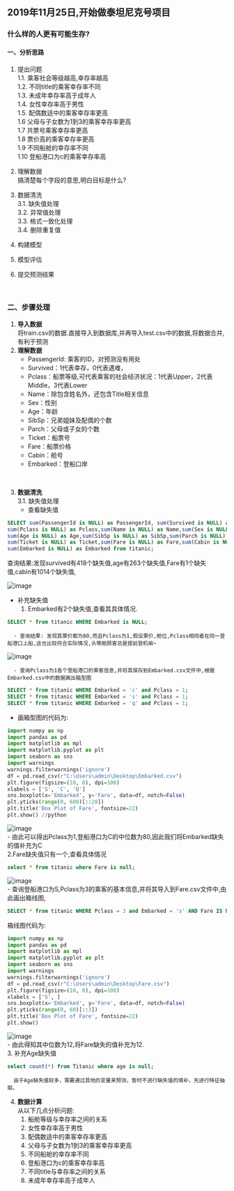 ## 2019年11月25日,开始做泰坦尼克号项目  
### 什么样的人更有可能生存?
#### 一、分析思路  
1. 提出问题  
    1.1. 乘客社会等级越高,幸存率越高  
    1.2. 不同title的乘客幸存率不同  
    1.3. 未成年幸存率高于成年人  
    1.4. 女性幸存率高于男性  
    1.5. 配偶数适中的乘客幸存率更高  
    1.6 父母与子女数为1到3的乘客幸存率更高  
    1.7 共票号乘客幸存率更高  
    1.8 票价高的乘客幸存率更高  
    1.9 不同船舱的幸存率不同  
    1.10 登船港口为c的乘客幸存率高  
    
2. 理解数据  
    搞清楚每个字段的意思,明白目标是什么? 
    
3.  数据清洗   
  3.1. 缺失值处理   
  3.2. 异常值处理    
  3.3. 格式一致化处理    
  3.4. 删除重复值  
  
4.  构建模型  

5. 模型评估  

6. 提交预测结果 

</br>


### 二、步骤处理 
1. **导入数据**   
    将train.csv的数据.直接导入到数据库,并再导入test.csv中的数据,将数据合并,有利于预测  
2. **理解数据**  
    - PassengerId: 乘客的ID，对预测没有用处  
    - Survived：1代表幸存，0代表遇难， 
    - Pclass：船票等级,可代表乘客的社会经济状况：1代表Upper，2代表Middle，3代表Lower  
    - Name：除包含姓名外，还包含Title相关信息  
    - Sex：性别   
    - Age：年龄  
    - SibSp：兄弟姐妹及配偶的个数  
    - Parch：父母或子女的个数  
    - Ticket：船票号  
    - Fare：船票价格  
    - Cabin：舱号 
    - Embarked：登船口岸  
    
</br>

3. **数据清洗**  
    3.1. 缺失值处理     
    - 查看缺失值      
``` SQL 
SELECT sum(PassengerId is NULL) as PassengerId, sum(Survived is NULL) as Survived,
sum(Pclass is NULL) as Pclass,sum(Name is NULL) as Name,sum(Sex is NULL) as Sex,
sum(Age is NULL) as Age,sum(SibSp is NULL) as SibSp,sum(Parch is NULL) as Parch,
sum(Ticket is NULL) as Ticket,sum(Fare is NULL) as Fare,sum(Cabin is NULL) as Cabin,
sum(Embarked is NULL) as Embarked from titanic;  
```  

  查询结果:发现survived有418个缺失值,age有263个缺失值,Fare有1个缺失值,cabin有1014个缺失值,  

![image](https://github.com/slackliu/data_analysis/blob/master/%E6%95%B0%E6%8D%AE%E5%88%86%E6%9E%90%E9%A1%B9%E7%9B%AE/kaggle/%E6%B3%B0%E5%9D%A6%E5%B0%BC%E5%85%8B%E5%8F%B7%E9%A2%84%E6%B5%8B/images/sql_chaxunqueshizhi.png)  
   - 补充缺失值  
      1. Embarked有2个缺失值,查看其具体情况.  
``` SQL
SELECT * from titanic WHERE Embarked is NULL;  
```  
      - 查询结果: 发现其票价都为80,而且Pclass为1,假设票价,舱位,Pclass相同者在同一登船港口上船,这也比较符合实际情况,头等舱顾客总是提前登机嘛~   
![image](https://github.com/slackliu/data_analysis/blob/master/%E6%95%B0%E6%8D%AE%E5%88%86%E6%9E%90%E9%A1%B9%E7%9B%AE/kaggle/%E6%B3%B0%E5%9D%A6%E5%B0%BC%E5%85%8B%E5%8F%B7%E9%A2%84%E6%B5%8B/images/SQL_embarked_%E7%BC%BA%E5%A4%B1%E5%80%BC%E6%83%85%E5%86%B5.png)  
                
      - 查询Pclass为1各个登船港口的乘客信息,并将其保存到Embarked.csv文件中,根据Embarked.csv中的数据画出箱型图  
``` SQL
SELECT * from titanic WHERE Embarked = 'c' and Pclass = 1;
SELECT * from titanic WHERE Embarked = 's' and Pclass = 1;
SELECT * from titanic WHERE Embarked = 'q' and Pclass = 1;  
```     
  - 画箱型图的代码为:    
```python 
import numpy as np
import pandas as pd
import matplotlib as mpl
import matplotlib.pyplot as plt
import seaborn as sns
import warnings
warnings.filterwarnings('ignore')
df = pd.read_csv(r"C:\Users\admin\Desktop\Embarked.csv")
plt.figure(figsize=(10, 8), dpi=100)
xlabels = ['S', 'C', 'Q']
sns.boxplot(x='Embarked', y='Fare', data=df, notch=False)
plt.yticks(range(0, 600)[::20])
plt.title('Box Plot of Fare', fontsize=22)
plt.show() //python 
```     
![image](https://github.com/slackliu/data_analysis/blob/master/%E6%95%B0%E6%8D%AE%E5%88%86%E6%9E%90%E9%A1%B9%E7%9B%AE/kaggle/%E6%B3%B0%E5%9D%A6%E5%B0%BC%E5%85%8B%E5%8F%B7%E9%A2%84%E6%B5%8B/images/Fare%E7%AE%B1%E5%9E%8B%E5%9B%BE.png)   
    - 由此可以得出Pclass为1,登船港口为C的中位数为80,因此我们将Embarked缺失的值补充为C  
      2.Fare缺失值只有一个,查看具体情况  
``` SQL 
select * from titanic where Fare is null;  
```
![image](https://github.com/slackliu/data_analysis/blob/master/%E6%95%B0%E6%8D%AE%E5%88%86%E6%9E%90%E9%A1%B9%E7%9B%AE/kaggle/%E6%B3%B0%E5%9D%A6%E5%B0%BC%E5%85%8B%E5%8F%B7%E9%A2%84%E6%B5%8B/images/Fare%E7%BC%BA%E5%A4%B1%E5%85%B7%E4%BD%93%E6%83%85%E5%86%B5.png)  
    - 查询登船港口为S,Pclass为3的乘客的基本信息,并将其导入到Fare.csv文件中,由此画出箱线图,  
``` SQL
SELECT * from titanic WHERE Pclass = 3 and Embarked = 's' AND Fare IS NOT NULL;  
```
箱线图代码为:  
```python
import numpy as np
import pandas as pd
import matplotlib as mpl
import matplotlib.pyplot as plt
import seaborn as sns
import warnings
warnings.filterwarnings('ignore')
df = pd.read_csv(r"C:\Users\admin\Desktop\Fare.csv")
plt.figure(figsize=(10, 8), dpi=100)
xlabels = ['S', ]
sns.boxplot(x='Embarked', y='Fare', data=df, notch=False)
plt.yticks(range(0, 60)[::3])
plt.title('Box Plot of Fare', fontsize=22)
plt.show()
``` 
 ![image](https://github.com/slackliu/data_analysis/blob/master/%E6%95%B0%E6%8D%AE%E5%88%86%E6%9E%90%E9%A1%B9%E7%9B%AE/kaggle/%E6%B3%B0%E5%9D%A6%E5%B0%BC%E5%85%8B%E5%8F%B7%E9%A2%84%E6%B5%8B/images/Fare%E5%88%86%E5%B8%83%E7%AE%B1%E7%BA%BF%E5%9B%BE.png)  
    - 由此得知其中位数为12,将Fare缺失的值补充为12.  
      3. 补充Age缺失值  
``` SQL 
select count(*) from Titanic where age is null;
```  
      由于Age缺失值较多，需要通过其他的变量来预测，暂时不进行缺失值的填补，先进行特征抽取。
         
4. **数据计算**  
    从以下几点分析问题:   
    1. 船舱等级与幸存率之间的关系   
    2. 女性幸存率高于男性  
    3. 配偶数适中的乘客幸存率更高  
    4. 父母与子女数为1到3的乘客幸存率更高  
    5. 不同船舱的幸存率不同  
    6. 登船港口为c的乘客幸存率高  
    7. 不同title与幸存率之间的关系  
    8. 未成年幸存率高于成年人  
    
    

